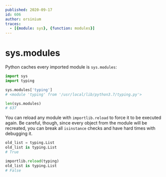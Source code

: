 ```yaml
---
published: 2020-09-17
id: 606
author: orsinium
traces:
  - [{module: sys}, {function: modules}]
---
```


# sys.modules

Python caches every imported module is `sys.modules`:

```python
import sys
import typing

sys.modules['typing']
# <module 'typing' from '/usr/local/lib/python3.7/typing.py'>

len(sys.modules)
# 637
```

You can reload any module with `importlib.reload` to force it to be executed again. Be careful, though, since every object from the module will be recreated, you can break all `isinstance` checks and have hard times with debugging it.

```python
old_list = typing.List
old_list is typing.List
# True

importlib.reload(typing)
old_list is typing.List
# False
```
